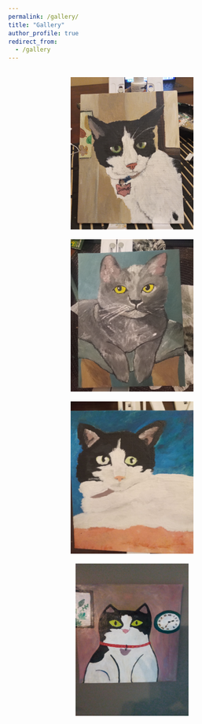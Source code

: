 ```yaml
---
permalink: /gallery/
title: "Gallery"
author_profile: true
redirect_from: 
  - /gallery
---
```


<center><br/><img src='/images/20240804_211636.jpg' width="250" height="310"></center> <center><br/><img src='/images/20240406_211311.jpg' width="250" height="310"></center>
<center><br/><img src='/images/pic2.jpg' width="250" height="310"></center>
<center><br/><img src='/images/IMG-20241210-WA0000.jpeg' width="230" height="310"></center>
